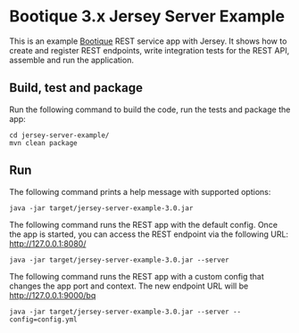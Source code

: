 # Bootique 3.x Jersey Server Example

This is an example [Bootique](http://bootique.io) REST service app with Jersey. It shows how to create and register REST 
endpoints, write integration tests for the REST API, assemble and run the application.

## Build, test and package

Run the following command to build the code, run the tests and package the app:
```
cd jersey-server-example/
mvn clean package
```

## Run

The following command prints a help message with supported options:
```
java -jar target/jersey-server-example-3.0.jar 
```

The following command runs the REST app with the default config. Once the app is started, you can access the REST
endpoint via the following URL: http://127.0.0.1:8080/
```
java -jar target/jersey-server-example-3.0.jar --server
```

The following command runs the REST app with a custom config that changes the app port and context. The new endpoint 
URL will be http://127.0.0.1:9000/bq
```
java -jar target/jersey-server-example-3.0.jar --server --config=config.yml
```
